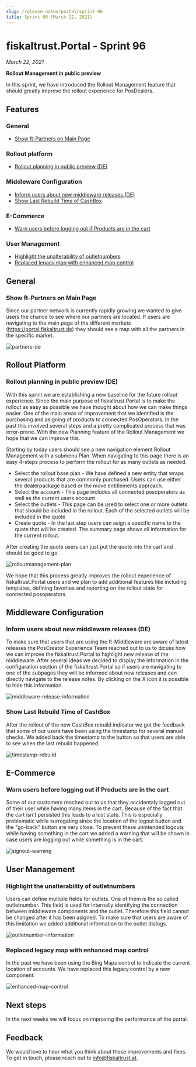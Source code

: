 ```yaml
---
slug: /release-notes/portal/sprint-96
title: Sprint 96 (March 22, 2021)
---
```


# fiskaltrust.Portal - Sprint 96
_March 22, 2021_

**Rollout Management in public preview**

In this sprint, we have introduced the Rollout Management feature that should greatly improve the rollout experience for PosDealers. 

## Features

### General
- [Show ft-Partners on Main Page](#show-ft-partners-on-main-page)
### Rollout platform
- [Rollout planning in public preview (DE)](#rollout-planning-in-public-preview-de)

### Middleware Configuration
- [Inform users about new middleware releases (DE)](#inform-users-about-new-middleware-releases-de)
- [Show Last Rebuild Time of CashBox](#show-last-rebuild-time-of-cashbox)

### E-Commerce 
- [Warn users before logging out if Products are in the cart](#warn-users-before-logging-out-if-products-are-in-the-cart)

### User Management
- [Highlight the unalterability of outletnumbers](#highlight-the-unalterability-of-outletnumbers)
- [Replaced legacy map with enhanced map control](#replaced-legacy-map-with-enhanced-map-control)

## General

### Show ft-Partners on Main Page

Since our partner network is currently rapidly growing we wanted to give users the chance to see where our partners are located. If users are navigating to the main page of the different markets (https://portal.fiskaltrust.de) they should see a map with all the partners in the specific market. 

![partners-de](images/sprint-96/partners-de.png)

## Rollout Platform

### Rollout planning in public preview (DE)
With this sprint we are establishing a new baseline for the future rollout experience. Since the main purpose of fiskaltrust.Portal is to make the rollout as easy as possible we have thought about how we can make things easier. One of the main areas of improvement that we identified is the purchasing and asigning of products to connected PosOperators. In the past this involved several steps and a pretty complicated process that was error-prone. With the new Planning feature of the Rollout Management we hope that we can improve this. 

Starting by today users should see a new navigation element Rollout Management with a submenu Plan. When navigating to this page there is an easy 4-steps process to perform the rollout for as many outlets as needed.

- Select the rollout base plan - We have defined a new entity that wraps several products that are commonly purchased. Users can use either the dealerpackage based or the move entitlements approach.
- Select the account - This page includes all connected posoperators as well as the current users account
- Select the outlets - This page can be used to select one or more outlets that should be included in the rollout. Each of the selected outlets will be included in the quote
- Create quote - In the last step users can asign a specific name to the quote that will be created. The summary page shows all information for the current rollout. 

After creating the quote users can just put the quote into the cart and should be good to go.

![rolloutmanagement-plan](images/sprint-96/rolloutmanagement-plan.gif)

We hope that this process greatly improves the rollout experience of fiskaltrust.Portal users and we plan to add additional features like including templates, defining favorites and reporting on the rollout state for connected posoperators.

## Middleware Configuration

### Inform users about new middleware releases (DE)

To make sure that users that are using the ft-Middleware are aware of latest releases the PosCreator Experience Team reached out to us to dicuss how we can improve the fiskaltrust.Portal to highlight new release of the middleware. After several ideas we decided to display the information in the configuration section of the fiskaltrust.Portal so if users are navigating to one of the subpages they will be informed about new releases and can directly navigate to the release notes. By clicking on the X icon it is possible to hide this information.

![middleware-release-information](images/sprint-96/middleware-release-information.png)

### Show Last Rebuild Time of CashBox

After the rollout of the new CashBox rebuild indicator we got the feedback that some of our users have been using the timestamp for several manual checks. We added back the timestamp to the button so that users are able to see when the last rebuild happened.

![timestamp-rebuild](images/sprint-96/timestamp-rebuild.png)

## E-Commerce

### Warn users before logging out if Products are in the cart

Some of our customers reached out to us that they accidentaly logged out of their user while having many items in the cart. Because of the fact that the cart isn't persisted this leads to a lost state. This is especially problematic while surrogating since the location of the logout button and the "go-back" button are very close. To prevent these unintended logouts while having something in the cart we added a warning that will be shown in case users are logging out while something is in the cart. 

![signout-warning](images/sprint-96/signout-warning.png)

## User Management

### Highlight the unalterability of outletnumbers

Users can define multiple fields for outlets. One of them is the so called outletnumber. This field is used for internally identifying the connection between middleware components and the outlet. Therefore this field cannot be changed after it has been asigned. To make sure that users are aware of this limitation we added additional information to the outlet dialogs.

![outletnumber-information](images/sprint-96/outletnumber-information.png)

### Replaced legacy map with enhanced map control

In the past we have been using the Bing Maps control to indicate the current location of accounts. We have replaced this legacy control by a new component.

![enhanced-map-control](images/sprint-96/enhanced-map-control.png)

## Next steps
In the next weeks we will focus on improving the performance of the portal.

## Feedback
We would love to hear what you think about these improvements and fixes. To get in touch, please reach out to [info@fiskaltrust.at](mailto:info@fiskaltrust.at).



